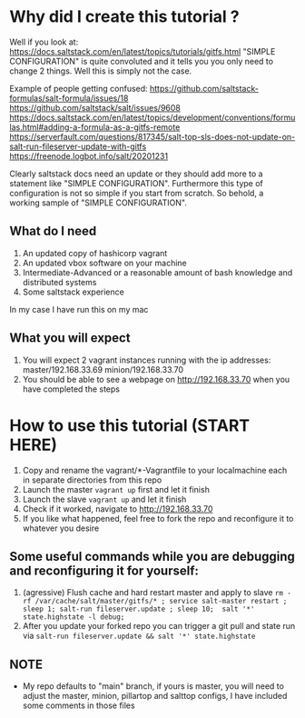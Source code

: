 # Why did I create this tutorial ? 
Well if you look at: https://docs.saltstack.com/en/latest/topics/tutorials/gitfs.html "SIMPLE CONFIGURATION" is quite convoluted and it tells you you only need to change 2 things. Well this is simply not the case.

Example of people getting confused:
https://github.com/saltstack-formulas/salt-formula/issues/18
https://github.com/saltstack/salt/issues/9608
https://docs.saltstack.com/en/latest/topics/development/conventions/formulas.html#adding-a-formula-as-a-gitfs-remote
https://serverfault.com/questions/817345/salt-top-sls-does-not-update-on-salt-run-fileserver-update-with-gitfs
https://freenode.logbot.info/salt/20201231

Clearly saltstack docs need an update or they should add more to a statement like "SIMPLE CONFIGURATION".
Furthermore this type of configuration is not so simple if you start from scratch. So behold, a working sample of "SIMPLE CONFIGURATION".

## What do I need
1. An updated copy of hashicorp vagrant
2. An updated vbox software on your machine
3. Intermediate-Advanced or a reasonable amount of bash knowledge and distributed systems
4. Some saltstack experience

In my case I have run this on my mac

## What you will expect
1. You will expect 2 vagrant instances running with the ip addresses: master/192.168.33.69 minion/192.168.33.70
2. You should be able to see a webpage on http://192.168.33.70 when you have completed the steps



# How to use this tutorial (START HERE)
1. Copy and rename the vagrant/*-Vagrantfile to your localmachine each in separate directories from this repo
2. Launch the master `vagrant up` first and let it finish
3. Launch the slave `vagrant up` and let it finish
4. Check if it worked, navigate to http://192.168.33.70
5. If you like what happened, feel free to fork the repo and reconfigure it to whatever you desire


## Some useful commands while you are debugging and reconfiguring it for yourself:
1. (agressive) Flush cache and hard restart master and apply to slave `rm -rf /var/cache/salt/master/gitfs/* ; service salt-master restart ;  sleep 1; salt-run fileserver.update ; sleep 10;  salt '*' state.highstate -l debug;`
2. After you update your forked repo you can trigger a git pull and state run via `salt-run fileserver.update && salt '*' state.highstate`

## NOTE
- My repo defaults to "main" branch, if yours is master, you will need to adjust the master, minion, pillartop and salttop configs, I have included some comments in those files



